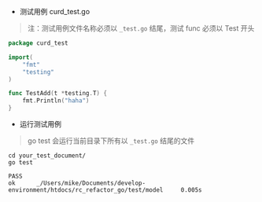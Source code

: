 * 测试用例 curd\_test.go 

> 注：测试用例文件名称必须以 `_test.go` 结尾，测试 func 必须以 Test 开头

```go
package curd_test

import(
    "fmt"
    "testing"
)

func TestAdd(t *testing.T) {
    fmt.Println("haha")
}
```

* 运行测试用例

> go test 会运行当前目录下所有以 `_test.go` 结尾的文件

```
cd your_test_document/
go test

PASS
ok      _/Users/mike/Documents/develop-environment/htdocs/rc_refactor_go/test/model     0.005s
```




